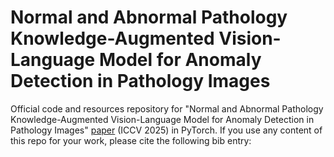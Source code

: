 # Normal and Abnormal Pathology Knowledge-Augmented Vision-Language Model for Anomaly Detection in Pathology Images

Official code and resources repository for "Normal and Abnormal Pathology Knowledge-Augmented Vision-Language Model for Anomaly Detection in Pathology Images" [paper](https://arxiv.org/abs/2508.15256) (ICCV 2025) in PyTorch. If you use any content of this repo for your work, please cite the following bib entry:


